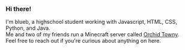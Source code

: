 ### Hi there!
I'm blueb, a highschool student working with Javascript, HTML, CSS, Python, and Java.  
Me and two of my friends run a Minecraft server called [Orchid Towny](https://orchidmc.me/).  
Feel free to reach out if you're curious about anything on here.  
